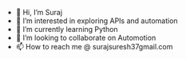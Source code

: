 - 👋 Hi, I’m Suraj
- 👀 I’m interested in exploring APIs and automation
- 🌱 I’m currently learning Python
- 💞️ I’m looking to collaborate on Automotion
- 📫 How to reach me @ surajsuresh37gmail.com

<!---
surajsuresh37/surajsuresh37 is a ✨ special ✨ repository because its `README.md` (this file) appears on your GitHub profile.
You can click the Preview link to take a look at your changes.
--->
